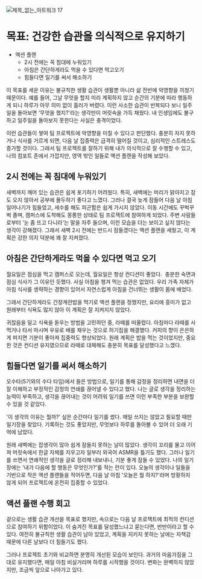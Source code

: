 ![제목_없는_아트워크 17](https://github.com/user-attachments/assets/c8388f63-30ad-458d-ba9e-d05aa1252bec)

# 목표: 건강한 습관을 의식적으로 유지하기

- 액션 플랜
  - 2시 전에는 꼭 침대에 누워있기
  - 아침은 간단하게라도 먹을 수 있다면 먹고오기
  - 힘들다면 일기를 써서 해소하기

이 목표를 세운 이유는 불규칙한 생활 습관이 생활뿐 아니라 삶 전반에 악영향을 끼쳤기 때문이다. 예를 들어, 그날 무엇을 할지 미리 계획하지 않고 순간의 기분에 따라 행동하게 되니 하루가 아무 의미 없이 흘러가 버렸다. 이런 사소한 습관이 반복되다 보니 일주일을 돌아보면 '무엇을 했지?'라는 생각만이 머릿속을 가득 채웠다. 내 인생임에도 불구하고 일주일을 돌아보지 못한다는 사실은 충격이었다.

이런 습관들이 쌓여 팀 프로젝트에 악영향을 미칠 수 있다고 판단했다. 충분히 자지 못하거나 식사를 거르게 되면, 다음 날 집중력은 급격히 떨어질 것이고, 심리적인 스트레스도 증가할 것이다.
그래서 팀 프로젝트를 잘하기 위해 내가 의식적으로 잘 수행할 수 있고, 나의 컴포트 존에서 가깝지만, 영역 밖인 일들로 액션 플랜을 작성해 보았다. 

## 2시 전에는 꼭 침대에 누워있기

새벽까지 깨어 있는 습관은 쉽게 포기하기 어려웠다. 특히, 새벽에는 머리가 맑아지고 잠도 오지 않아서 공부에 몰두하기 좋다고 느꼈다. 그러나 결국 늦게 잠들어 다음 날 아침 일어나기가 힘들었고, 세수를 해도 피곤함은 쉽게 가시지 않았다. 이동 시간에도 꾸벅꾸벅 졸며, 캠퍼스에 도착해도 몽롱한 상태로 팀 프로젝트에 참여하게 되었다. 주변 사람들로부터 '눈 좀 뜨고 다니라'는 말을 자주 들으며, 이런 모습을 더는 보이고 싶지 않다는 생각이 강해졌다.
그래서 새벽 2시 전에는 반드시 잠들겠다는 액션 플랜을 세웠고, 이 계획은 강한 의지 덕분에 꽤 잘 지켜졌다.


## 아침은 간단하게라도 먹을 수 있다면 먹고 오기

월요일은 점심을 먹고 캠퍼스로 오는데, 월요일은 항상 컨디션이 좋았다. 
충분한 숙면과 점심 식사가 그 이유인 듯했다. 사실 아침을 챙겨 먹는 습관은 없었다. 우리 가족 자체가 아침 식사를 생략하는 경향이 있어서 자연스럽게 아침을 건너뛰는 생활이 몸에 배었다.

그래서 간단하게라도 간장계란밥을 먹기로 액션 플랜을 정했지만, 요리에 흥미가 없고 원래부터 식욕도 많지 않아 이 계획은 잘 지켜지지 않았다.

귀찮음을 덜고 식욕을 돋우는 방법을 고민하던 중, 라떼를 떠올렸다. 아침마다 라떼를 사 먹거나 타서 마시며 우유로 배를 채우는 것으로 허기짐을 해결했다. 커피의 향이 은은하게 퍼지면 기분이 좋아져 집중력도 향상되었다. 원래 계획은 밥을 먹는 것이었지만, 중요한 것은 컨디션 유지였으므로 라떼로 대체해도 충분히 목표를 달성했다고 느꼈다.


## 힘들다면 일기를 써서 해소하기

오수타(5기와의 수다 타임)에서 들은 방법으로, 일기를 통해 감정을 정리하면 내면을 더 잘 이해하고 부정적인 감정의 연쇄를 끊어낼 수 있다고 했다. 나는 글로 생각을 정리하는 능력이 부족하고, 생각을 끊어내는 것이 어려워 일기를 쓰면 이런 부족한 부분을 보완할 수 있을 것 같았다.

'이 생각의 이유는 뭘까?' 싶은 순간마다 일기를 썼다. 매일 쓰지는 않았고 필요할 때만 일기장을 찾았다. 기록하는 것도 좋았지만, 무엇보다 하루를 돌아볼 수 있어 더 오래 기억에 남았다.

원래 새벽에는 잡생각이 많아 쉽게 잠들지 못하는 날이 많았다. 생각이 꼬리를 물고 이어져 머릿속에서 한글 자체를 지우고자 일부러 외국어 ASMR을 틀기도 했다. 그러나 일기를 쓰면서 연쇄적인 생각을 글로 정리해 내보내니, 기분 좋게 잠들 수 있었다. 나의 일기장에는 '내가 다음에 할 행동은 무엇인가?'를 적는 란이 있다. 오늘의 생각이나 일들을 기반으로 작은 액션 플랜들을 적어두면, 다음 날 아침 '오늘은 뭘 하지?'라며 방황하지 않게 되어 프로젝트에 온전히 집중할 수 있었다.


## 액션 플랜 수행 회고

겉으로는 생활 습관 개선을 목표로 했지만, 속으로는 다음 날 프로젝트에 최적의 컨디션으로 참여하기 위함이었다. 이 숨겨진 목표를 달성했느냐고 묻는다면, 반반이라고 할 수 있다. 여전히 불규칙한 생활 습관이 남아 있었고, 계획을 지키지 못하는 날에는 자책감 때문에 다른 날보다 더 힘들기도 했다.

그러나 프로젝트 초기와 비교하면 분명히 개선된 모습이 보인다. 과거의 마음가짐을 그대로 유지했다면, 매일 아침 비실거리며 하루를 시작했을 것이다. 변화는 완벽하지 않았지만, 조금씩 앞으로 나아가고 있다.
